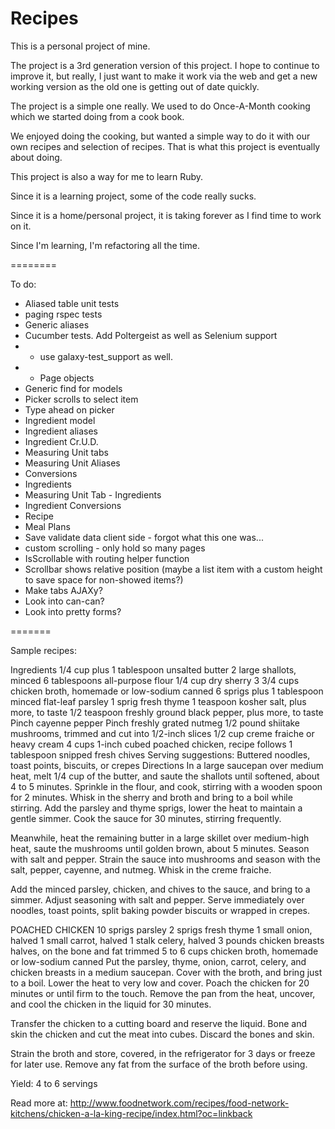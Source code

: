 Recipes
========

This is a personal project of mine.

The project is a 3rd generation version of this project.  I hope to continue to improve it, but really,
I just want to make it work via the web and get a new working version as the old one is getting out of date quickly.

The project is a simple one really.  We used to do Once-A-Month cooking which we started doing from a cook book.

We enjoyed doing the cooking, but wanted a simple way to do it with our own recipes and selection of recipes.  That
is what this project is eventually about doing.

This project is also a way for me to learn Ruby.

Since it is a learning project, some of the code really sucks.

Since it is a home/personal project, it is taking forever as I find time to work on it.

Since I'm learning, I'm refactoring all the time.

========

To do:

* Aliased table unit tests
* paging rspec tests
* Generic aliases
* Cucumber tests.  Add Poltergeist as well as Selenium support
* * use galaxy-test_support as well.
* * Page objects
* Generic find for models
* Picker scrolls to select item
* Type ahead on picker
* Ingredient model
* Ingredient aliases
* Ingredient Cr.U.D.
* Measuring Unit tabs
* Measuring Unit Aliases
* Conversions
* Ingredients
* Measuring Unit Tab - Ingredients
* Ingredient Conversions
* Recipe
* Meal Plans
* Save validate data client side - forgot what this one was...
* custom scrolling - only hold so many pages
* IsScrollable with routing helper function
* Scrollbar shows relative position (maybe a list item with a custom height to save space for non-showed items?)
* Make tabs AJAXy?
* Look into can-can?
* Look into pretty forms?

=======

Sample recipes:

Ingredients
1/4 cup plus 1 tablespoon unsalted butter
2 large shallots, minced
6 tablespoons all-purpose flour
1/4 cup dry sherry
3 3/4 cups chicken broth, homemade or low-sodium canned
6 sprigs plus 1 tablespoon minced flat-leaf parsley
1 sprig fresh thyme
1 teaspoon kosher salt, plus more, to taste
1/2 teaspoon freshly ground black pepper, plus more, to taste
Pinch cayenne pepper
Pinch freshly grated nutmeg
1/2 pound shiitake mushrooms, trimmed and cut into 1/2-inch slices
1/2 cup creme fraiche or heavy cream
4 cups 1-inch cubed poached chicken, recipe follows
1 tablespoon snipped fresh chives
Serving suggestions: Buttered noodles, toast points, biscuits, or crepes
Directions
In a large saucepan over medium heat, melt 1/4 cup of the butter, and saute the shallots until softened, about 4 to 5 minutes. Sprinkle in the flour, and cook, stirring with a wooden spoon for 2 minutes. Whisk in the sherry and broth and bring to a boil while stirring. Add the parsley and thyme sprigs, lower the heat to maintain a gentle simmer. Cook the sauce for 30 minutes, stirring frequently.

Meanwhile, heat the remaining butter in a large skillet over medium-high heat, saute the mushrooms until golden brown, about 5 minutes. Season with salt and pepper. Strain the sauce into mushrooms and season with the salt, pepper, cayenne, and nutmeg. Whisk in the creme fraiche.

Add the minced parsley, chicken, and chives to the sauce, and bring to a simmer. Adjust seasoning with salt and pepper. Serve immediately over noodles, toast points, split baking powder biscuits or wrapped in crepes.

POACHED CHICKEN
10 sprigs parsley
2 sprigs fresh thyme
1 small onion, halved
1 small carrot, halved
1 stalk celery, halved
3 pounds chicken breasts halves, on the bone and fat trimmed
5 to 6 cups chicken broth, homemade or low-sodium canned
Put the parsley, thyme, onion, carrot, celery, and chicken breasts in a medium saucepan. Cover with the broth, and bring just to a boil. Lower the heat to very low and cover. Poach the chicken for 20 minutes or until firm to the touch. Remove the pan from the heat, uncover, and cool the chicken in the liquid for 30 minutes.

Transfer the chicken to a cutting board and reserve the liquid. Bone and skin the chicken and cut the meat into cubes. Discard the bones and skin.

Strain the broth and store, covered, in the refrigerator for 3 days or freeze for later use. Remove any fat from the surface of the broth before using.

Yield: 4 to 6 servings

Read more at: http://www.foodnetwork.com/recipes/food-network-kitchens/chicken-a-la-king-recipe/index.html?oc=linkback

